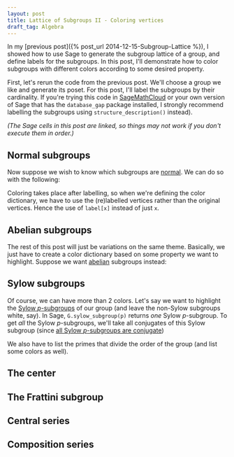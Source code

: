 ```yaml
---
layout: post
title: Lattice of Subgroups II - Coloring vertices
draft_tag: Algebra
---
```


In my [previous post]({% post_url 2014-12-15-Subgroup-Lattice %}), I showed how to use Sage to generate the subgroup lattice of a group, and define labels for the subgroups. In this post, I'll demonstrate how to color subgroups with different colors according to some desired property.

<!--more-->

First, let's rerun the code from the previous post. We'll choose a group we like and generate its poset. For this post, I'll label the subgroups by their cardinality. If you're trying this code in [SageMathCloud](https://cloud.sagemath.com/) or your own version of  Sage that has the `database_gap` package installed, I strongly recommend labelling the subgroups using `structure_description()` instead).

*(The Sage cells in this post are linked, so things may not work if you don't execute them in order.)*

<div class="linked">
  <script type="text/x-sage">
# Define group and generate list of subgroups of the group
G = DiCyclicGroup(3)
subgroups = G.subgroups()

# Define f(h,k) = True iff h is a subgroup of k
f = lambda h,k: h.is_subgroup(k)

# Define labels (structure_description requires database_gap package)
label = {subgroups[i] :"." + " "*i + str(len(subgroups[i])) + " "*i + "." for i in range(len(subgroups))}
# label = {subgroups[i]: "." +" "*(0+i) + subgroups[i].structure_description()  + " "*(0+i) + "." for i in range(len(subgroups))}

# Define and display the poset
P = Poset((subgroups, f))
P.plot(element_labels = label, vertex_shape= 'H', vertex_size = 800)
  </script>
</div>

## Normal subgroups
Now suppose we wish to know which subgroups are [normal](http://en.wikipedia.org/wiki/Normal_subgroup). We can do so with the following:

<div class="linked">
  <script type="text/x-sage">
# Define a coloring dictionary
color = {'lightgreen':[label[x] for x in subgroups if x.is_normal()],
        'pink':[label[x] for x in subgroups if not x.is_normal()]}

# Display the poset
P.plot(element_labels = label, vertex_shape= 'H', vertex_size = 800, vertex_colors = color)
  </script>
</div>

Coloring takes place after labelling, so when we're defining the color dictionary, we have to use the (re)labelled vertices rather than the original vertices. Hence the use of `label[x]` instead of just `x`.

## Abelian subgroups
The rest of this post will just be variations on the same theme. Basically, we just have to create a color dictionary based on some property we want to highlight. Suppose we want [abelian](http://en.wikipedia.org/wiki/Abelian_group) subgroups instead:

<div class="linked">
  <script type="text/x-sage">
# Define a coloring dictionary
color = {'lightgreen':[label[x] for x in subgroups if x.is_abelian()],
        'pink':[label[x] for x in subgroups if not x.is_abelian()]}

# Display the poset
P.plot(element_labels = label, vertex_shape= 'H', vertex_size = 800, vertex_colors = color)
  </script>
</div>

## Sylow subgroups
Of course, we can have more than 2 colors. Let's say we want to highlight the [Sylow $p$-subgroups](http://mathworld.wolfram.com/Sylowp-Subgroup.html) of our group (and leave the non-Sylow subgroups white, say). 
In Sage, `G.sylow_subgroup(p)` returns *one* Sylow $p$-subgroup. To get *all* the Sylow $p$-subgroups, we'll take all conjugates of this Sylow subgroup (since [all Sylow $p$-subgroups are conjugate](http://en.wikipedia.org/wiki/Sylow_theorems#Theorems))

We also have to list the primes that divide the order of the group (and list some colors as well).
<div class="linked">
  <script type="text/x-sage">
# Choose some colors we like (can choose more to be safe, in case we have many prime factors)
some_colors = ['lightgreen','pink','yellow','lightblue']

# Get prime factors of |G|
N = G.cardinality()
primes = N.prime_divisors()
print "primes: " + str(primes)

# List Sylow p-subgroups for each p
sylow = {}
for p in primes:
    P = G.sylow_subgroup(p)
    sylow[p] = list(set([G.subgroup(P.conjugate(g)) for g in G]))

# List remaining subgroups
allsylow = sum(sylow.values(),[]) # combine all the sylow subgroups into one list
nonsylow = [x for x in subgroups if x not in allsylow]

# Define colors
color = {'white' : [label[x] for x in nonsylow]}
for c, p in zip(some_colors, primes):
    color[c] = [label[x] for x in subgroups if x in sylow[p]]

# Display the poset
P.plot(element_labels = label, vertex_shape= 'H', vertex_size = 800, vertex_colors = color)
  </script>
</div>

## The center

## The Frattini subgroup

## Central series

## Composition series

